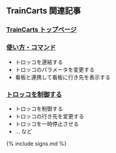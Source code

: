 ## TrainCarts 関連記事

### [TrainCarts トップページ](/plugins/traincarts)

### [使い方・コマンド](/plugins/traincarts/howtouse)
* トロッコを連結する
* トロッコのパラメータを変更する
* 看板と連携して看板に行き先を表示する

### [トロッコを制御する](/plugins/traincarts/signs)
* トロッコを制御する
* トロッコの行き先を変更する
* トロッコを一時停止させる
* ... など

{% include signs.md %}
